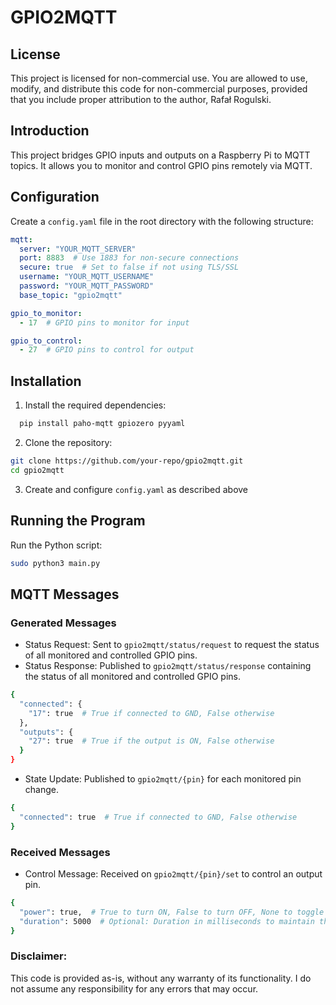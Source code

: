 # GPIO2MQTT

## License
This project is licensed for non-commercial use. You are allowed to use, modify, and distribute this code for non-commercial purposes, provided that you include proper attribution to the author, Rafał Rogulski.

## Introduction
This project bridges GPIO inputs and outputs on a Raspberry Pi to MQTT topics. It allows you to monitor and control GPIO pins remotely via MQTT.

## Configuration

Create a `config.yaml` file in the root directory with the following structure:

```yaml
mqtt:
  server: "YOUR_MQTT_SERVER"
  port: 8883  # Use 1883 for non-secure connections
  secure: true  # Set to false if not using TLS/SSL
  username: "YOUR_MQTT_USERNAME"
  password: "YOUR_MQTT_PASSWORD"
  base_topic: "gpio2mqtt"

gpio_to_monitor:
  - 17  # GPIO pins to monitor for input

gpio_to_control:
  - 27  # GPIO pins to control for output
```

## Installation
1. Install the required dependencies:
```bash
  pip install paho-mqtt gpiozero pyyaml
```

2. Clone the repository:
```bash
git clone https://github.com/your-repo/gpio2mqtt.git
cd gpio2mqtt
```

3. Create and configure `config.yaml` as described above

## Running the Program
Run the Python script:
```bash
sudo python3 main.py
```

## MQTT Messages

### Generated Messages
- Status Request: Sent to `gpio2mqtt/status/request` to request the status of all monitored and controlled GPIO pins.
- Status Response: Published to `gpio2mqtt/status/response` containing the status of all monitored and controlled GPIO pins.
```bash
{
  "connected": {
    "17": true  # True if connected to GND, False otherwise
  },
  "outputs": {
    "27": true  # True if the output is ON, False otherwise
  }
}
```
- State Update: Published to `gpio2mqtt/{pin}` for each monitored pin change.
```bash
{
  "connected": true  # True if connected to GND, False otherwise
}
```
### Received Messages
- Control Message: Received on `gpio2mqtt/{pin}/set` to control an output pin.
```bash
{
  "power": true,  # True to turn ON, False to turn OFF, None to toggle
  "duration": 5000  # Optional: Duration in milliseconds to maintain the state
}
```

### Disclaimer: 
This code is provided as-is, without any warranty of its functionality. I do not assume any responsibility for any errors that may occur.
